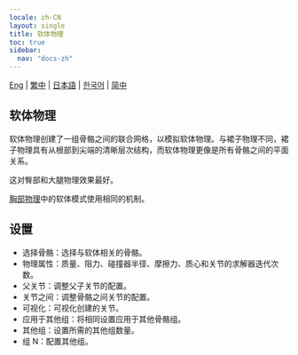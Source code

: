 ```yaml
---
locale: zh-CN
layout: single
title: 软体物理
toc: true
sidebar:
  nav: "docs-zh"
---
```

[Eng](/dancexr/features/xps_softbody) | [繁中](/tw/dancexr/features/xps_softbody) | [日本語](/jp/dancexr/features/xps_softbody) | [한국어](/kr/dancexr/features/xps_softbody) | [简中](/zh/dancexr/features/xps_softbody)

## 软体物理

软体物理创建了一组骨骼之间的联合网格，以模拟软体物理。与裙子物理不同，裙子物理具有从根部到尖端的清晰层次结构，而软体物理更像是所有骨骼之间的平面关系。

这对臀部和大腿物理效果最好。

[胸部物理](xps_boobs.md)中的软体模式使用相同的机制。

## 设置

* 选择骨骼：选择与软体相关的骨骼。
* 物理属性：质量、阻力、碰撞器半径、摩擦力、质心和关节的求解器迭代次数。
* 父关节：调整父子关节的配置。
* 关节之间：调整骨骼之间关节的配置。
* 可视化：可视化创建的关节。
* 应用于其他组：将相同设置应用于其他骨骼组。
* 其他组：设置所需的其他组数量。
* 组 N：配置其他组。